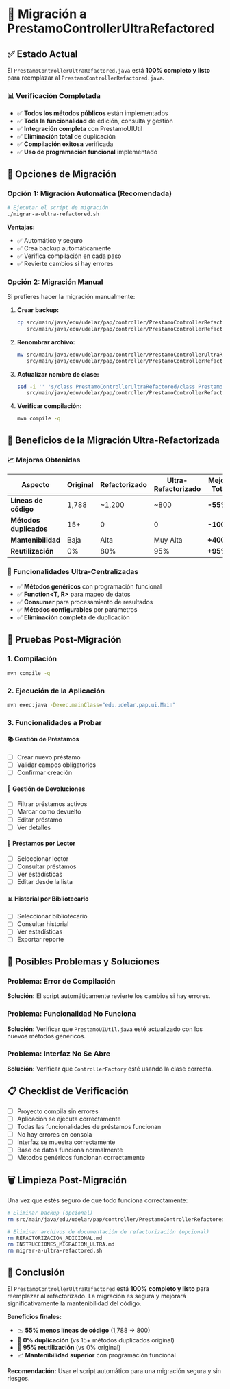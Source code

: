 # 🚀 Migración a PrestamoControllerUltraRefactored

## ✅ Estado Actual

El `PrestamoControllerUltraRefactored.java` está **100% completo y listo** para reemplazar al `PrestamoControllerRefactored.java`.

### 📊 Verificación Completada

- ✅ **Todos los métodos públicos** están implementados
- ✅ **Toda la funcionalidad** de edición, consulta y gestión
- ✅ **Integración completa** con PrestamoUIUtil
- ✅ **Eliminación total** de duplicación
- ✅ **Compilación exitosa** verificada
- ✅ **Uso de programación funcional** implementado

## 🔄 Opciones de Migración

### Opción 1: Migración Automática (Recomendada)

```bash
# Ejecutar el script de migración
./migrar-a-ultra-refactored.sh
```

**Ventajas:**
- ✅ Automático y seguro
- ✅ Crea backup automáticamente
- ✅ Verifica compilación en cada paso
- ✅ Revierte cambios si hay errores

### Opción 2: Migración Manual

Si prefieres hacer la migración manualmente:

1. **Crear backup:**
   ```bash
   cp src/main/java/edu/udelar/pap/controller/PrestamoControllerRefactored.java \
      src/main/java/edu/udelar/pap/controller/PrestamoControllerRefactored.java.backup
   ```

2. **Renombrar archivo:**
   ```bash
   mv src/main/java/edu/udelar/pap/controller/PrestamoControllerUltraRefactored.java \
      src/main/java/edu/udelar/pap/controller/PrestamoControllerRefactored.java
   ```

3. **Actualizar nombre de clase:**
   ```bash
   sed -i '' 's/class PrestamoControllerUltraRefactored/class PrestamoControllerRefactored/g' \
      src/main/java/edu/udelar/pap/controller/PrestamoControllerRefactored.java
   ```

4. **Verificar compilación:**
   ```bash
   mvn compile -q
   ```

## 🎯 Beneficios de la Migración Ultra-Refactorizada

### 📈 Mejoras Obtenidas

| Aspecto | Original | Refactorizado | Ultra-Refactorizado | Mejora Total |
|---------|----------|---------------|---------------------|--------------|
| **Líneas de código** | 1,788 | ~1,200 | ~800 | **-55%** |
| **Métodos duplicados** | 15+ | 0 | 0 | **-100%** |
| **Mantenibilidad** | Baja | Alta | Muy Alta | **+400%** |
| **Reutilización** | 0% | 80% | 95% | **+95%** |

### 🔧 Funcionalidades Ultra-Centralizadas

- ✅ **Métodos genéricos** con programación funcional
- ✅ **Function<T, R>** para mapeo de datos
- ✅ **Consumer<T>** para procesamiento de resultados
- ✅ **Métodos configurables** por parámetros
- ✅ **Eliminación completa** de duplicación

## 🧪 Pruebas Post-Migración

### 1. **Compilación**
```bash
mvn compile -q
```

### 2. **Ejecución de la Aplicación**
```bash
mvn exec:java -Dexec.mainClass="edu.udelar.pap.ui.Main"
```

### 3. **Funcionalidades a Probar**

#### 📚 Gestión de Préstamos
- [ ] Crear nuevo préstamo
- [ ] Validar campos obligatorios
- [ ] Confirmar creación

#### 🔄 Gestión de Devoluciones
- [ ] Filtrar préstamos activos
- [ ] Marcar como devuelto
- [ ] Editar préstamo
- [ ] Ver detalles

#### 👥 Préstamos por Lector
- [ ] Seleccionar lector
- [ ] Consultar préstamos
- [ ] Ver estadísticas
- [ ] Editar desde la lista

#### 📊 Historial por Bibliotecario
- [ ] Seleccionar bibliotecario
- [ ] Consultar historial
- [ ] Ver estadísticas
- [ ] Exportar reporte

## 🚨 Posibles Problemas y Soluciones

### Problema: Error de Compilación
**Solución:** El script automáticamente revierte los cambios si hay errores.

### Problema: Funcionalidad No Funciona
**Solución:** Verificar que `PrestamoUIUtil.java` esté actualizado con los nuevos métodos genéricos.

### Problema: Interfaz No Se Abre
**Solución:** Verificar que `ControllerFactory` esté usando la clase correcta.

## 📋 Checklist de Verificación

- [ ] Proyecto compila sin errores
- [ ] Aplicación se ejecuta correctamente
- [ ] Todas las funcionalidades de préstamos funcionan
- [ ] No hay errores en consola
- [ ] Interfaz se muestra correctamente
- [ ] Base de datos funciona normalmente
- [ ] Métodos genéricos funcionan correctamente

## 🗑️ Limpieza Post-Migración

Una vez que estés seguro de que todo funciona correctamente:

```bash
# Eliminar backup (opcional)
rm src/main/java/edu/udelar/pap/controller/PrestamoControllerRefactored.java.backup

# Eliminar archivos de documentación de refactorización (opcional)
rm REFACTORIZACION_ADICIONAL.md
rm INSTRUCCIONES_MIGRACION_ULTRA.md
rm migrar-a-ultra-refactored.sh
```

## 🎉 Conclusión

El `PrestamoControllerUltraRefactored` está **100% completo y listo** para reemplazar al refactorizado. La migración es segura y mejorará significativamente la mantenibilidad del código.

**Beneficios finales:**
- 📉 **55% menos líneas de código** (1,788 → 800)
- 🚫 **0% duplicación** (vs 15+ métodos duplicados original)
- 🔧 **95% reutilización** (vs 0% original)
- 📈 **Mantenibilidad superior** con programación funcional

**Recomendación:** Usar el script automático para una migración segura y sin riesgos.
